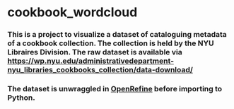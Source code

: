# cookbook_wordcloud
### This is a project to visualize a dataset of cataloguing metadata of a cookbook collection. The collection is held by the NYU Libraires Division. The raw dataset is available via https://wp.nyu.edu/administrativedepartment-nyu_libraries_cookbooks_collection/data-download/

### The dataset is unwraggled in [OpenRefine](https://openrefine.org) before importing to Python.

